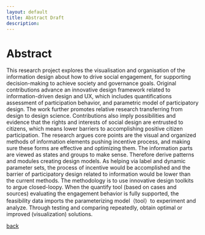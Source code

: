 ```yaml
---
layout: default
title: Abstract Draft
description: 
---
```


# Abstract

This research project explores the visualisation and organisation of the information design about how to drive social engagement, for supporting decision-making to achieve society and governance goals.
Original contributions advance an innovative design framework related to information-driven design and UX, which includes quantifications assessment of participation behavior, and parametric model of participatory design. The work further promotes relative research transferring from design to design science. Contributions also imply possibilities and evidence that the rights and interests of social design are entrusted to citizens, which means lower barriers to accomplishing positive citizen participation.
The research argues core points are the visual and organized methods of information elements pushing incentive process, and making sure these forms are effective and optimizing them. The information parts are viewed as states and groups to make sense. Therefore derive patterns and modules creating design models. As helping via label and dynamic parameter sets, the process of incentive would be accomplished and the barrier of participatory design related to information would be lower than the current methods.
The methodology is to use innovative design toolkits to argue closed-loopy. When the quantify tool (based on cases and sources) evaluating the engagement behavior is fully supported, the feasibility data imports the parameterizing model（tool）to experiment and analyze. Through testing and comparing repeatedly, obtain optimal or improved (visualization) solutions.

[back](./)
